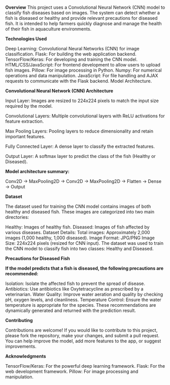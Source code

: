 **Overview**
This project uses a Convolutional Neural Network (CNN) model to classify fish diseases based on images. The system can detect whether a fish is diseased or healthy and provide relevant precautions for diseased fish. It is intended to help farmers quickly diagnose and manage the health of their fish in aquaculture environments.

**Technologies Used**

Deep Learning: Convolutional Neural Networks (CNN) for image classification.
Flask: For building the web application backend.
TensorFlow/Keras: For developing and training the CNN model.
HTML/CSS/JavaScript: For frontend development to allow users to upload fish images.
Pillow: For image processing in Python.
Numpy: For numerical operations and data manipulation.
JavaScript: For file handling and AJAX requests to communicate with the Flask backend.
Model Architecture.

**Convolutional Neural Network (CNN) Architecture**

Input Layer: Images are resized to 224x224 pixels to match the input size required by the model.

Convolutional Layers: Multiple convolutional layers with ReLU activations for feature extraction.

Max Pooling Layers: Pooling layers to reduce dimensionality and retain important features.

Fully Connected Layer: A dense layer to classify the extracted features.

Output Layer: A softmax layer to predict the class of the fish (Healthy or Diseased).

**Model architecture summary:**

Conv2D → MaxPooling2D → Conv2D → MaxPooling2D → Flatten → Dense → Output

**Dataset**

The dataset used for training the CNN model contains images of both healthy and diseased fish. These images are categorized into two main directories:

Healthy: Images of healthy fish.
Diseased: Images of fish affected by various diseases.
Dataset Details:
Total images: Approximately 2,000 images (1,000 healthy, 1,000 diseased).
Image Format: JPG/PNG
Image Size: 224x224 pixels (resized for CNN input).
The dataset was used to train the CNN model to classify fish into two classes: Healthy and Diseased.

**Precautions for Diseased Fish**

**If the model predicts that a fish is diseased, the following precautions are recommended:**

Isolation: Isolate the affected fish to prevent the spread of disease.
Antibiotics: Use antibiotics like Oxytetracycline as prescribed by a veterinarian.
Water Quality: Improve water aeration and quality by checking pH, oxygen levels, and cleanliness.
Temperature Control: Ensure the water temperature is appropriate for the species.
These recommendations are dynamically generated and returned with the prediction result.

**Contributing**

Contributions are welcome! If you would like to contribute to this project, please fork the repository, make your changes, and submit a pull request. You can help improve the model, add more features to the app, or suggest improvements.

**Acknowledgments**

TensorFlow/Keras: For the powerful deep learning framework.
Flask: For the web development framework.
Pillow: For image processing and manipulation.
